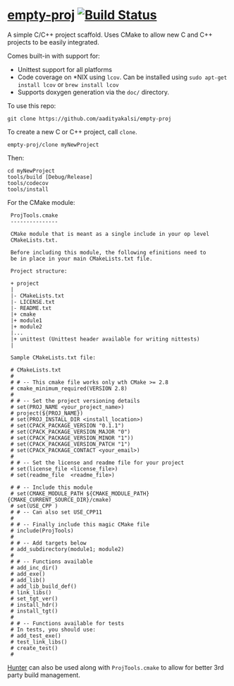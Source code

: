 [empty-proj](http://aadityakalsi.github.io/empty-proj/) [![Build Status](https://travis-ci.org/aadityakalsi/empty-proj.svg?branch=master)](https://travis-ci.org/aadityakalsi/empty-proj)
==========

A simple C/C++ project scaffold. Uses CMake to allow new C and C++ projects to be easily integrated.

Comes built-in with support for:
* Unittest support for all platforms
* Code coverage on *NIX using ```lcov```. Can be installed using ```sudo apt-get install lcov``` or ```brew install lcov```
* Supports doxygen generation via the ```doc/``` directory.

To use this repo:

```
git clone https://github.com/aadityakalsi/empty-proj
```

To create a new C or C++ project, call ```clone```.

```
empty-proj/clone myNewProject
```

Then:

```
cd myNewProject
tools/build [Debug/Release]
tools/codecov
tools/install
```

For the CMake module:

```
 ProjTools.cmake
 ---------------
 
 CMake module that is meant as a single include in your op level
 CMakeLists.txt.
 
 Before including this module, the following efinitions need to
 be in place in your main CMakeLists.txt file.
 
 Project structure:
 
 + project
 |
 |- CMakeLists.txt
 |- LICENSE.txt
 |- README.txt
 |+ cmake
 |+ module1
 |+ module2
 |...
 |+ unittest (Unittest header available for writing nittests)
 |
 
 Sample CMakeLists.txt file:
 
 # CMakeLists.txt
 #
 # # -- This cmake file works only wth CMake >= 2.8
 # cmake_minimum_required(VERSION 2.8)
 #
 # # -- Set the project versioning details
 # set(PROJ_NAME <your_project_name>)
 # project(${PROJ_NAME})
 # set(PROJ_INSTALL_DIR <install_location>)
 # set(CPACK_PACKAGE_VERSION "0.1.1")
 # set(CPACK_PACKAGE_VERSION_MAJOR "0")
 # set(CPACK_PACKAGE_VERSION_MINOR "1"))
 # set(CPACK_PACKAGE_VERSION_PATCH "1")
 # set(CPACK_PACKAGE_CONTACT <your_email>)
 #
 # # -- Set the license and readme file for your project
 # set(license_file <license_file>)
 # set(readme_file  <readme_file>)

 # # -- Include this module
 # set(CMAKE_MODULE_PATH ${CMAKE_MODULE_PATH} {CMAKE_CURRENT_SOURCE_DIR}/cmake)
 # set(USE_CPP )
 # # -- Can also set USE_CPP11
 #
 # # -- Finally include this magic CMake file
 # include(ProjTools)
 #
 # # -- Add targets below
 # add_subdirectory(module1; module2)
 #
 # # -- Functions available
 # add_inc_dir()
 # add_exe()
 # add_lib()
 # add_lib_build_def()
 # link_libs()
 # set_tgt_ver()
 # install_hdr()
 # install_tgt()
 # 
 # # -- Functions available for tests
 # In tests, you should use:
 # add_test_exe()
 # test_link_libs()
 # create_test()
 #
```

[Hunter](http://github.com/ruslo/hunter) can also be used along with ```ProjTools.cmake``` to allow for better 3rd party build management.
